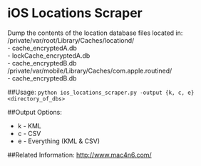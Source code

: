 # iOS Locations Scraper
Dump the contents of the location database files located in:
/private/var/root/Library/Caches/locationd/    
		- cache_encryptedA.db    
		- lockCache_encryptedA.db    
		- cache_encryptedB.db    
/private/var/mobile/Library/Caches/com.apple.routined/    
		- cache_encryptedB.db   

##Usage:
`python ios_locations_scraper.py -output {k, c, e} <directory_of_dbs>`

##Output Options:
* k - KML
* c - CSV
* e - Everything (KML & CSV)


##Related Information:
http://www.mac4n6.com/

 

